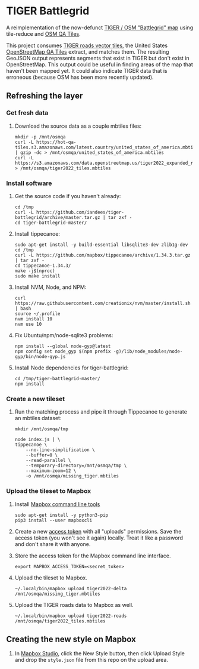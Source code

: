 # TIGER Battlegrid

A reimplementation of the now-defunct [TIGER / OSM "Battlegrid" map](https://wiki.openstreetmap.org/wiki/TIGER_Battlegrid) using tile-reduce and [OSM QA Tiles](https://osmlab.github.io/osm-qa-tiles/).

This project consumes [TIGER roads vector tiles](https://github.com/iandees/tiger-tiles), the United States [OpenStreetMap QA Tiles](https://osmlab.github.io/osm-qa-tiles/) extract, and matches them. The resulting GeoJSON output represents segments that exist in TIGER but don't exist in OpenStreetMap. This output could be useful in finding areas of the map that haven't been mapped yet. It could also indicate TIGER data that is erroneous (because OSM has been more recently updated).

## Refreshing the layer

### Get fresh data

1. Download the source data as a couple mbtiles files:

   ```
   mkdir -p /mnt/osmqa
   curl -L https://hot-qa-tiles.s3.amazonaws.com/latest.country/united_states_of_america.mbtiles.gz | gzip -dc > /mnt/osmqa/united_states_of_america.mbtiles
   curl -L https://s3.amazonaws.com/data.openstreetmap.us/tiger2022_expanded_roads.mbtiles > /mnt/osmqa/tiger2022_tiles.mbtiles
   ```

### Install software

1. Get the source code if you haven't already:

   ```
   cd /tmp
   curl -L https://github.com/iandees/tiger-battlegrid/archive/master.tar.gz | tar zxf -
   cd tiger-battlegrid-master/
   ```

1. Install tippecanoe:

   ```
   sudo apt-get install -y build-essential libsqlite3-dev zlib1g-dev
   cd /tmp
   curl -L https://github.com/mapbox/tippecanoe/archive/1.34.3.tar.gz | tar zxf -
   cd tippecanoe-1.34.3/
   make -j$(nproc)
   sudo make install
   ```

1. Install NVM, Node, and NPM:

   ```
   curl https://raw.githubusercontent.com/creationix/nvm/master/install.sh | bash
   source ~/.profile
   nvm install 10
   nvm use 10
   ```

1. Fix Ubuntu/npm/node-sqlite3 problems:

   ```
   npm install --global node-gyp@latest
   npm config set node_gyp $(npm prefix -g)/lib/node_modules/node-gyp/bin/node-gyp.js
   ```

1. Install Node dependencies for tiger-battlegrid:

   ```
   cd /tmp/tiger-battlegrid-master/
   npm install
   ```

### Create a new tileset

1. Run the matching process and pipe it through Tippecanoe to generate an mbtiles dataset:

   ```
   mkdir /mnt/osmqa/tmp

   node index.js | \
   tippecanoe \
       --no-line-simplification \
       --buffer=0 \
       --read-parallel \
       --temporary-directory=/mnt/osmqa/tmp \
       --maximum-zoom=12 \
       -o /mnt/osmqa/missing_tiger.mbtiles
   ```

### Upload the tileset to Mapbox

1. Install [Mapbox command line tools](https://github.com/mapbox/mapbox-cli-py)

   ```
   sudo apt-get install -y python3-pip
   pip3 install --user mapboxcli
   ```

1. Create a new [access token](https://www.mapbox.com/account/access-tokens) with all "uploads" permissions. Save the access token (you won't see it again) locally. Treat it like a password and don't share it with anyone.

1. Store the access token for the Mapbox command line interface.

   ```
   export MAPBOX_ACCESS_TOKEN=<secret_token>
   ```

1. Upload the tileset to Mapbox.

   ```
   ~/.local/bin/mapbox upload tiger2022-delta /mnt/osmqa/missing_tiger.mbtiles
   ```

1. Upload the TIGER roads data to Mapbox as well.

   ```
   ~/.local/bin/mapbox upload tiger2022-roads /mnt/osmqa/tiger2022_tiles.mbtiles
   ```

## Creating the new style on Mapbox

1. In [Mapbox Studio](https://studio.mapbox.com/), click the New Style button, then click Upload Style and drop the `style.json` file from this repo on the upload area.
